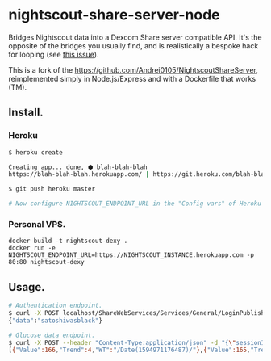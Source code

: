 # nightscout-share-server-node

Bridges Nightscout data into a Dexcom Share server compatible API. It's the opposite of the bridges you usually find, and is realistically a bespoke hack for looping (see [this issue](https://github.com/LoopKit/Loop/issues/1134)). 

This is a fork of the https://github.com/Andrei0105/NightscoutShareServer, reimplemented simply in Node.js/Express and with a Dockerfile that works (TM).

## Install.

### Heroku

```sh
$ heroku create

Creating app... done, ⬢ blah-blah-blah
https://blah-blah-blah.herokuapp.com/ | https://git.heroku.com/blah-blah-blah.git

$ git push heroku master

# Now configure NIGHTSCOUT_ENDPOINT_URL in the "Config vars" of Heroku dashboard.
```

### Personal VPS.

```
docker build -t nightscout-dexy .
docker run -e NIGHTSCOUT_ENDPOINT_URL=https://NIGHTSCOUT_INSTANCE.herokuapp.com -p 80:80 nightscout-dexy
```

## Usage.

```sh
# Authentication endpoint.
$ curl -X POST localhost/ShareWebServices/Services/General/LoginPublisherAccountByName
{"data":"satoshiwasblack"}

# Glucose data endpoint.
$ curl -X POST --header "Content-Type:application/json" -d "{\"sessionId\": \"\", \"minutes\": 1440, \"maxCount\": 50}" localhost/ShareWebServices/Services/Publisher/ReadPublisherLatestGlucoseValues
[{"Value":166,"Trend":4,"WT":"/Date(1594971176487)/"},{"Value":165,"Trend":4,"WT":"/Date(1594970876470)/"},{"Value":165,"Trend":4,"WT":"/Date(1594970576494)/"},{"Value":164,"Trend":4,"WT":"/Date(1594970276523)/"},{"Value":164,"Trend":4,"WT":"/Date(1594969976587)/"},{"Value":162,"Trend":3,"WT":"/Date(1594969676568)/"},{"Value":157,"Trend":4,"WT":"/Date(1594969376505)/"},{"Value":153,"Trend":3,"WT":"/Date(1594969076527)/"}]}]
```